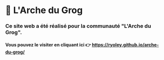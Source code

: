 # 🍻 L'Arche du Grog
### Ce site web a été réalisé pour la communauté "L'Arche du Grog".
#### Vous pouvez le visiter en cliquant ici 👉 https://ryoley.github.io/arche-du-grog/
